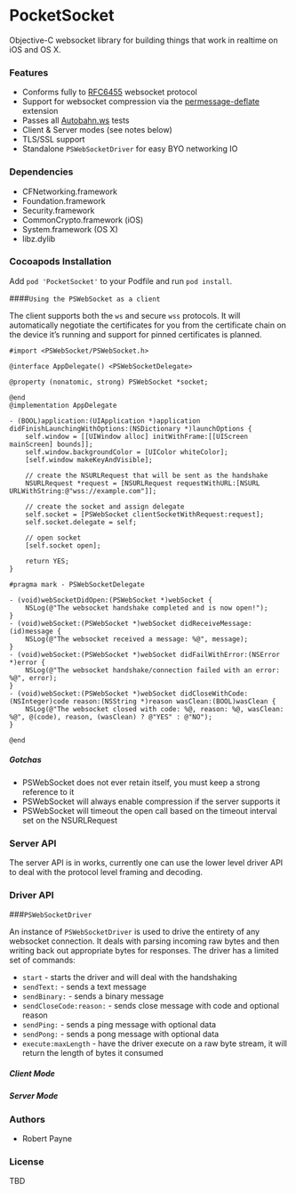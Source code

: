 PocketSocket
============

Objective-C websocket library for building things that work in realtime on iOS and OS X.

### Features

* Conforms fully to [RFC6455](http://tools.ietf.org/html/rfc6455) websocket protocol
* Support for websocket compression via the [permessage-deflate](http://tools.ietf.org/html/draft-ietf-hybi-permessage-compression-17) extension
* Passes all [Autobahn.ws](http://autobahn.ws) tests
* Client & Server modes (see notes below)
* TLS/SSL support
* Standalone `PSWebSocketDriver` for easy BYO networking IO

### Dependencies

* CFNetworking.framework
* Foundation.framework
* Security.framework
* CommonCrypto.framework (iOS)
* System.framework (OS X)
* libz.dylib

### Cocoapods Installation 

Add `pod 'PocketSocket'` to your Podfile and run `pod install`.

####`Using the PSWebSocket as a client`

The client supports both the `ws` and secure `wss` protocols. It will automatically negotiate the certificates for you from the certificate chain on the device it’s running and support for pinned certificates is planned.

```objc
#import <PSWebSocket/PSWebSocket.h>

@interface AppDelegate() <PSWebSocketDelegate>

@property (nonatomic, strong) PSWebSocket *socket;

@end
@implementation AppDelegate

- (BOOL)application:(UIApplication *)application didFinishLaunchingWithOptions:(NSDictionary *)launchOptions {
    self.window = [[UIWindow alloc] initWithFrame:[[UIScreen mainScreen] bounds]];
    self.window.backgroundColor = [UIColor whiteColor];
    [self.window makeKeyAndVisible];
    
    // create the NSURLRequest that will be sent as the handshake
    NSURLRequest *request = [NSURLRequest requestWithURL:[NSURL URLWithString:@"wss://example.com"]];
    
    // create the socket and assign delegate
    self.socket = [PSWebSocket clientSocketWithRequest:request];
    self.socket.delegate = self;
    
    // open socket
    [self.socket open];
    
    return YES;
}

#pragma mark - PSWebSocketDelegate

- (void)webSocketDidOpen:(PSWebSocket *)webSocket {
    NSLog(@"The websocket handshake completed and is now open!");
}
- (void)webSocket:(PSWebSocket *)webSocket didReceiveMessage:(id)message {
    NSLog(@"The websocket received a message: %@", message);
}
- (void)webSocket:(PSWebSocket *)webSocket didFailWithError:(NSError *)error {
    NSLog(@"The websocket handshake/connection failed with an error: %@", error);
}
- (void)webSocket:(PSWebSocket *)webSocket didCloseWithCode:(NSInteger)code reason:(NSString *)reason wasClean:(BOOL)wasClean {
    NSLog(@"The websocket closed with code: %@, reason: %@, wasClean: %@", @(code), reason, (wasClean) ? @"YES" : @"NO");
}

@end

```

##### Gotchas

* PSWebSocket does not ever retain itself, you must keep a strong reference to it
* PSWebSocket will always enable compression if the server supports it
* PSWebSocket will timeout the open call based on the timeout interval set on the NSURLRequest

### Server API

The server API is in works, currently one can use the lower level driver API to deal with the protocol level framing and decoding.

### Driver API

###`PSWebSocketDriver`

An instance of `PSWebSocketDriver` is used to drive the entirety of any websocket connection. It deals with parsing incoming raw bytes and then writing back out appropriate bytes for responses. The driver has a limited set of commands:

* `start` - starts the driver and will deal with the handshaking
* `sendText:` - sends a text message
* `sendBinary:` - sends a binary message
* `sendCloseCode:reason:` - sends close message with code and optional reason
* `sendPing:` - sends a ping message with optional data
* `sendPong:` - sends a pong message with optional data
* `execute:maxLength` - have the driver execute on a raw byte stream, it will return the length of bytes it consumed

##### Client Mode


##### Server Mode


### Authors

* Robert Payne

### License

TBD
